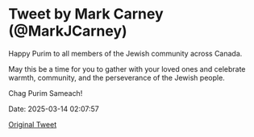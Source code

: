 # Tweet by Mark Carney (@MarkJCarney)

Happy Purim to all members of the Jewish community across Canada.

May this be a time for you to gather with your loved ones and celebrate warmth, community, and the perseverance of the Jewish people.

Chag Purim Sameach!

Date: 2025-03-14 02:07:57

[Original Tweet](https://x.com/MarkJCarney/status/1900368269036617858)
